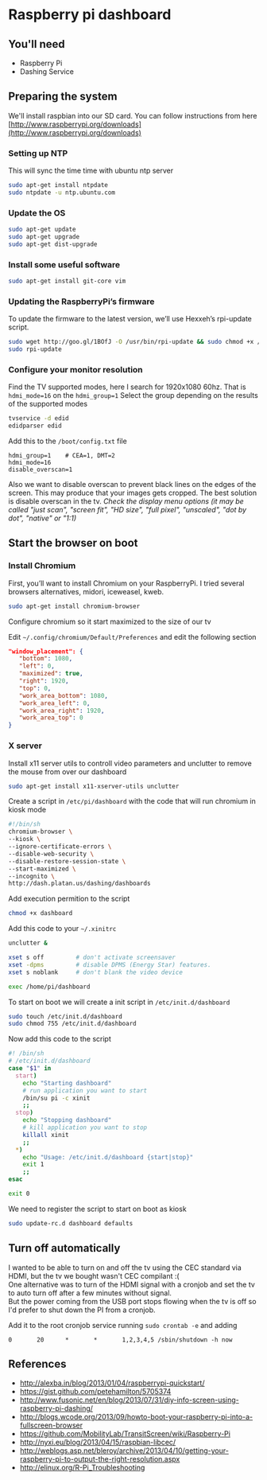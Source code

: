 # Raspberry pi dashboard

## You'll need

+ Raspberry Pi
+ Dashing Service

## Preparing the system

We'll install raspbian into our SD card. You can follow instructions from here [http://www.raspberrypi.org/downloads](http://www.raspberrypi.org/downloads)

### Setting up NTP

This will sync the time time with ubuntu ntp server

```bash
sudo apt-get install ntpdate
sudo ntpdate -u ntp.ubuntu.com
```

### Update the OS

```bash
sudo apt-get update
sudo apt-get upgrade
sudo apt-get dist-upgrade
```

### Install some useful software

```bash
sudo apt-get install git-core vim
```

### Updating the RaspberryPi’s firmware

To update the firmware to the latest version, we’ll use Hexxeh’s rpi-update script.

```bash
sudo wget http://goo.gl/1BOfJ -O /usr/bin/rpi-update && sudo chmod +x /usr/bin/rpi-update
sudo rpi-update
```

### Configure your monitor resolution

Find the TV supported modes, here I search for 1920x1080 60hz. That is `hdmi_mode=16` on the `hdmi_group=1`
Select the group depending on the results of the supported modes

```bash
tvservice -d edid
edidparser edid
```

Add this to the `/boot/config.txt` file

```
hdmi_group=1    # CEA=1, DMT=2
hdmi_mode=16
disable_overscan=1
```
Also we want to disable overscan to prevent black lines on the edges of the screen. This may produce that your images gets cropped.
The best solution is disable overscan in the tv. *Check the display menu options (it may be called "just scan", "screen fit", "HD size", "full pixel", "unscaled", "dot by dot", "native" or "1:1)*

## Start the browser on boot

### Install Chromium

First, you’ll want to install Chromium on your RaspberryPi.
I tried several browsers alternatives, midori, iceweasel, kweb.

```bash
sudo apt-get install chromium-browser
```

Configure chromium so it start maximized to the size of our tv

Edit `~/.config/chromium/Default/Preferences` and edit the following section
```json
"window_placement": {
   "bottom": 1080,
   "left": 0,
   "maximized": true,
   "right": 1920,
   "top": 0,
   "work_area_bottom": 1080,
   "work_area_left": 0,
   "work_area_right": 1920,
   "work_area_top": 0
}
```

### X server

Install x11 server utils to controll video parameters and unclutter to remove the mouse from over our dashboard

```bash
sudo apt-get install x11-xserver-utils unclutter
```

Create a script in `/etc/pi/dashboard` with the code that will run chromium in kiosk mode

```bash
#!/bin/sh
chromium-browser \
--kiosk \
--ignore-certificate-errors \
--disable-web-security \
--disable-restore-session-state \
--start-maximized \
--incognito \
http://dash.platan.us/dashing/dashboards
```

Add execution permition to the script
```bash
chmod +x dashboard
```

Add this code to your `~/.xinitrc`
```bash
unclutter &

xset s off         # don't activate screensaver
xset -dpms         # disable DPMS (Energy Star) features.
xset s noblank     # don't blank the video device

exec /home/pi/dashboard
```

To start on boot we will create a init script in `/etc/init.d/dashboard`
```bash
sudo touch /etc/init.d/dashboard
sudo chmod 755 /etc/init.d/dashboard
```

Now add this code to the script
```bash
#! /bin/sh
# /etc/init.d/dashboard
case "$1" in
  start)
    echo "Starting dashboard"
    # run application you want to start
    /bin/su pi -c xinit
    ;;
  stop)
    echo "Stopping dashboard"
    # kill application you want to stop
    killall xinit
    ;;
  *)
    echo "Usage: /etc/init.d/dashboard {start|stop}"
    exit 1
    ;;
esac

exit 0
```

We need to register the script to start on boot as kiosk
```bash
sudo update-rc.d dashboard defaults
```

## Turn off automatically

I wanted to be able to turn on and off the tv using the CEC standard via HDMI, but the tv we bought wasn't CEC compilant :(  
One alternative was to turn of the HDMI signal with a cronjob and set the tv to auto turn off after a few minutes without signal.  
But the power coming from the USB port stops flowing when the tv is off so I'd prefer to shut down the PI from a cronjob.

Add it to the root cronjob service running `sudo crontab -e` and adding

```
0       20      *       *       1,2,3,4,5 /sbin/shutdown -h now
```

## References
- http://alexba.in/blog/2013/01/04/raspberrypi-quickstart/
- https://gist.github.com/petehamilton/5705374
- http://www.fusonic.net/en/blog/2013/07/31/diy-info-screen-using-raspberry-pi-dashing/
- http://blogs.wcode.org/2013/09/howto-boot-your-raspberry-pi-into-a-fullscreen-browser
- https://github.com/MobilityLab/TransitScreen/wiki/Raspberry-Pi
- http://nyxi.eu/blog/2013/04/15/raspbian-libcec/
- http://weblogs.asp.net/bleroy/archive/2013/04/10/getting-your-raspberry-pi-to-output-the-right-resolution.aspx
- http://elinux.org/R-Pi_Troubleshooting
